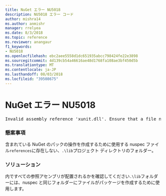 ```yaml
---
title: NuGet エラー NU5018
description: NU5018 エラー コード
author: mishra14
ms.author: anmishr
manager: rrelyea
ms.date: 8/3/2018
ms.topic: reference
ms.reviewer: anangaur
f1_keywords:
- NU5018
ms.openlocfilehash: ebc2aee5558d1dc651935abcc798424fe22e3898
ms.sourcegitcommit: 4d139cb54a46616ae48d1768fa108ae3bf450d5b
ms.translationtype: MT
ms.contentlocale: ja-JP
ms.lasthandoff: 08/03/2018
ms.locfileid: "39508675"
---
```

# <a name="nuget-error-nu5018"></a>NuGet エラー NU5018
<pre>Invalid assembly reference 'xunit.dll'. Ensure that a file named 'xunit.dll' exists in the lib directory.</pre>

### <a name="issue"></a>懸案事項

含まれている NuGet のパックの操作を作成するために使用する nuspec ファイル`references`に存在しない、`.\lib`プロジェクト ディレクトリのフォルダー。


### <a name="solution"></a>ソリューション

内ですべての参照アセンブリが配置されるかを確認してください`.\lib`フォルダーには、nuspec と同じフォルダーにファイルがパッケージを作成するために使用します。

